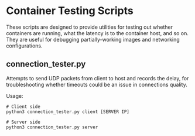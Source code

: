# Container Testing Scripts

These scripts are designed to provide utilities for testing out whether containers are running, what the latency is to the container host, and so on. They are useful for debugging partially-working images and networking configurations.

## connection_tester.py

Attempts to send UDP packets from client to host and records the delay, for troubleshooting whether timeouts could be an issue in connections quality.

Usage:
```
# Client side
python3 connection_tester.py client [SERVER IP]

# Server side
python3 connection_tester.py server
```
